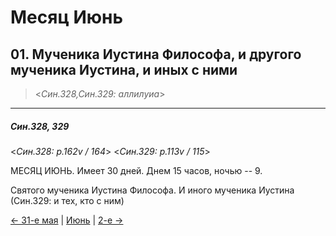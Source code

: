 
# Месяц Июнь

## 01. Мученика Иустина Философа, и другого мученика Иустина, и иных с ними 

> <*Син.328,Син.329: аллилуиа*>

---

##### Син.328, 329

<*Син.328: p.162v / 164*>
<*Син.329: p.113v / 115*>

МЕСЯЦ ИЮНЬ. Имеет 30 дней. Днем 15 часов, ночью -- 9.

Святого мученика Иустина Философа. И иного мученика Иустина (Син.329: и тех, кто с ним)

[← 31-е мая](../05_may/05_31_SAB.ru.md) | [Июнь](README.md#1-й) | [2-е →](06_02_SAB.ru.md)
